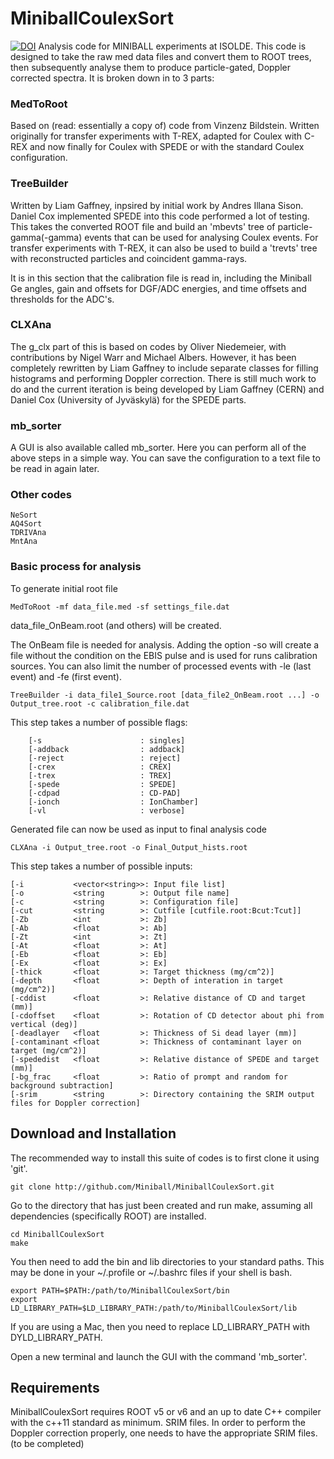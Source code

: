 # MiniballCoulexSort
[![DOI](https://zenodo.org/badge/99667438.svg)](https://zenodo.org/badge/latestdoi/99667438)
Analysis code for MINIBALL experiments at ISOLDE. This code is designed to take the raw med data files and convert them to ROOT trees, then subsequently analyse them to produce particle-gated, Doppler corrected spectra. It is broken down in to 3 parts:

### MedToRoot
Based on (read: essentially a copy of) code from Vinzenz Bildstein.
Written originally for transfer experiments with T-REX, adapted for Coulex with C-REX and now finally for Coulex with SPEDE or with the standard Coulex configuration.

### TreeBuilder
Written by Liam Gaffney, inpsired by initial work by Andres Illana Sison. Daniel Cox implemented SPEDE into this code performed a lot of testing. This takes the converted ROOT file and build an 'mbevts' tree of particle-gamma(-gamma) events that can be used for analysing Coulex events. For transfer experiments with T-REX, it can also be used to build a 'trevts' tree with reconstructed particles and coincident gamma-rays. 

It is in this section that the calibration file is read in, including the Miniball Ge angles, gain and offsets for DGF/ADC energies, and time offsets and thresholds for the ADC's.

### CLXAna
The g_clx part of this is based on codes by Oliver Niedemeier, with contributions by Nigel Warr and Michael Albers. However, it has been completely rewritten by Liam Gaffney to include separate classes for filling histograms and performing Doppler correction. There is still much work to do and the current iteration is being developed by Liam Gaffney (CERN) and Daniel Cox (University of Jyväskylä) for the SPEDE parts.

### mb_sorter

A GUI is also available called mb_sorter. Here you can perform all of the above steps in a simple way. You can save the configuration to a text file to be read in again later.

### Other codes

```
NeSort
AQ4Sort
TDRIVAna
MntAna
```

### Basic process for analysis

To generate initial root file
```
MedToRoot -mf data_file.med -sf settings_file.dat
```
data_file_OnBeam.root (and others) will be created.

The OnBeam file is needed for analysis. Adding the option -so will create a file without the condition on the EBIS pulse and is used for runs calibration sources. You can also limit the number of processed events with -le (last event) and -fe (first event).

```
TreeBuilder -i data_file1_Source.root [data_file2_OnBeam.root ...] -o Output_tree.root -c calibration_file.dat
```
This step takes a number of possible flags:
```
	[-s                      : singles]
	[-addback                : addback]
	[-reject                 : reject]
	[-crex                   : CREX]
	[-trex                   : TREX]
	[-spede                  : SPEDE]
	[-cdpad                  : CD-PAD]
	[-ionch                  : IonChamber]
	[-vl                     : verbose]
```
Generated file can now be used as input to final analysis code

```
CLXAna -i Output_tree.root -o Final_Output_hists.root
```
This step takes a number of possible inputs:
```
[-i           <vector<string>>: Input file list]
[-o           <string        >: Output file name]
[-c           <string        >: Configuration file]
[-cut         <string        >: Cutfile [cutfile.root:Bcut:Tcut]]
[-Zb          <int           >: Zb]
[-Ab          <float         >: Ab]
[-Zt          <int           >: Zt]
[-At          <float         >: At]
[-Eb          <float         >: Eb]
[-Ex          <float         >: Ex]
[-thick       <float         >: Target thickness (mg/cm^2)]
[-depth       <float         >: Depth of interation in target (mg/cm^2)]
[-cddist      <float         >: Relative distance of CD and target (mm)]
[-cdoffset    <float         >: Rotation of CD detector about phi from vertical (deg)]
[-deadlayer   <float         >: Thickness of Si dead layer (mm)]
[-contaminant <float         >: Thickness of contaminant layer on target (mg/cm^2)]
[-spededist   <float         >: Relative distance of SPEDE and target (mm)]
[-bg_frac     <float         >: Ratio of prompt and random for background subtraction]
[-srim        <string        >: Directory containing the SRIM output files for Doppler correction]
```

## Download and Installation

The recommended way to install this suite of codes is to first clone it using 'git'.
```
git clone http://github.com/Miniball/MiniballCoulexSort.git
```
Go to the directory that has just been created and run make,
assuming all dependencies (specifically ROOT) are installed.
```
cd MiniballCoulexSort
make
```
You then need to add the bin and lib directories to your standard paths.
This may be done in your ~/.profile or ~/.bashrc files if your shell is bash.
```
export PATH=$PATH:/path/to/MiniballCoulexSort/bin
export LD_LIBRARY_PATH=$LD_LIBRARY_PATH:/path/to/MiniballCoulexSort/lib
```
If you are using a Mac, then you need to replace LD_LIBRARY_PATH with DYLD_LIBRARY_PATH.

Open a new terminal and launch the GUI with the command 'mb_sorter'.


## Requirements

MiniballCoulexSort requires ROOT v5 or v6 and an up to date C++ compiler with the c++11 standard as minimum.
SRIM files. In order to perform the Doppler correction properly, one needs to have the appropriate SRIM files. (to be completed)
